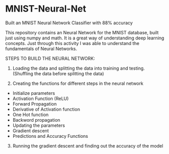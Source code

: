 # MNIST-Neural-Net
Built an MNIST Neural Network Classifier with 88% accuracy

This repository contains an Neural Network for the MNIST database, built just using numpy and math. It is a great way of understanding deep learning concepts. Just through this activity I was able to understand the fundamentals of Neural Networks. 

STEPS TO BUILD THE NEURAL NETWORK: 

1. Loading the data and splitting the data into training and testing. (Shuffling the data before splitting the data)

2. Creating the functions for different steps in the neural network
* Initialize parameters
* Activation Function (ReLU) 
* Forward Propagation
* Derivative of Activation function
* One Hot function
* Backword propagation
* Updating the parameters
* Gradient descent
* Predictions and Accuracy Functions

3. Running the gradient descent and finding out the accuracy of the model
